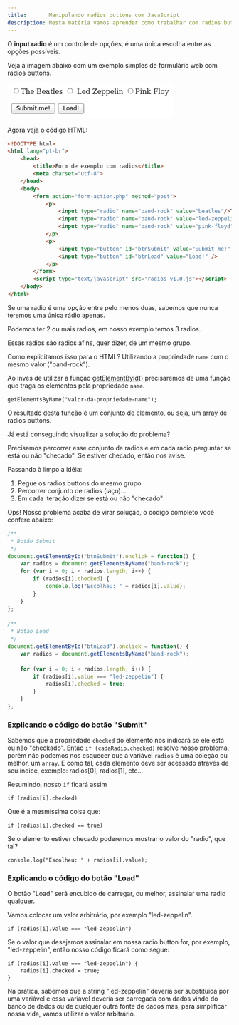 ```yaml
---
title:       Manipulando radios buttons com JavaScript
description: Nesta matéria vamos aprender como trabalhar com radios buttons através do JavaScript
---
```


O __input radio__ é um controle de opções, é uma única escolha entre as opções possíveis.

Veja a imagem abaixo com um exemplo simples de formulário web com radios buttons.

![imagem ilustrando radios buttons](form-radios-button.png "imagem ilustrando radios buttons")

Agora veja o código HTML:

```html
<!DOCTYPE html>
<html lang="pt-br">
    <head>
        <title>Form de exemplo com radios</title>
        <meta charset="utf-8">
    </head>
    <body>
        <form action="form-action.php" method="post">
            <p>
                <input type="radio" name="band-rock" value="beatles"/>The Beatles
                <input type="radio" name="band-rock" value="led-zeppelin"/> Led Zeppelin
                <input type="radio" name="band-rock" value="pink-floyd"/>Pink Floy
            </p>
            <p>
                <input type="button" id="btnSubmit" value="Submit me!" />
                <input type="button" id="btnLoad" value="Load!" />
            </p>
        </form>
        <script type="text/javascript" src="radios-v1.0.js"></script>
    </body>
</html>
```


Se uma radio é uma opção entre pelo menos duas, sabemos que nunca teremos uma única rádio apenas.

Podemos ter 2 ou mais radios, em nosso exemplo temos 3 radios.

Essas radios são radios afins, quer dizer, de um mesmo grupo.

Como explicitamos isso para o HTML? Utilizando a propriedade `name` com o mesmo valor ("band-rock").

Ao invés de utilizar a função [getElementById()](/javascript/refs/getelementbyid/) precisaremos de uma função que traga
os elementos pela propriedade `name`.

    getElementsByName("valor-da-propriedade-name");

O resultado desta [função](/javascript/refs/funcoes) é um conjunto de elemento, ou seja, um 
[array](/javascript/refs/arrays/) de radios buttons.

Já está conseguindo visualizar a solução do problema?

Precisamos percorrer esse conjunto de radios e em cada radio perguntar se está ou não "checado". Se estiver checado, então nos avise.

Passando à limpo a idéia:

1. Pegue os radios buttons do mesmo grupo
2. Percorrer conjunto de radios (laço)...
3. Em cada iteração dizer se está ou não "checado"

Ops! Nosso problema acaba de virar solução, o código completo você confere abaixo:

```javascript
/**
 * Botão Submit
 */
document.getElementById("btnSubmit").onclick = function() {
    var radios = document.getElementsByName("band-rock");
    for (var i = 0; i < radios.length; i++) {
        if (radios[i].checked) {
            console.log("Escolheu: " + radios[i].value);
        }
    }
};

/**
 * Botão Load
 */
document.getElementById("btnLoad").onclick = function() {
    var radios = document.getElementsByName("band-rock");

    for (var i = 0; i < radios.length; i++) {
        if (radios[i].value === "led-zeppelin") {
            radios[i].checked = true;
        }
    }
};
```


### Explicando o código do botão "Submit"

Sabemos que a propriedade `checked` do elemento nos indicará se ele está ou não "checkado". Então `if (cadaRadio.checked)`
resolve nosso problema, porém não podemos nos esquecer que a variável `radios` é uma coleção ou melhor, um `array`. E 
como tal, cada elemento deve ser acessado através de seu índice, exemplo: radios[0], radios[1], etc...

Resumindo, nosso `if` ficará assim

    if (radios[i].checked)

Que é a mesmíssima coisa que:

    if (radios[i].checked == true)

Se o elemento estiver checado poderemos mostrar o valor do "radio", que tal?

    console.log("Escolheu: " + radios[i].value);


### Explicando o código do botão "Load"

O botão "Load" será encubido de carregar, ou melhor, assinalar uma radio qualquer.

Vamos colocar um valor arbitrário, por exemplo "led-zeppelin".

    if (radios[i].value === "led-zeppelin")

Se o valor que desejamos assinalar em nossa radio button for, por exemplo, "led-zeppelin", então nosso código ficará 
como segue:

    if (radios[i].value === "led-zeppelin") {
        radios[i].checked = true;
    }

Na prática, sabemos que a string "led-zeppelin" deveria ser substituída por uma variável e essa variável deveria ser
carregada com dados vindo do banco de dados ou de qualquer outra fonte de dados mas, para simplificar nossa vida, 
vamos utilizar o valor arbitrário.